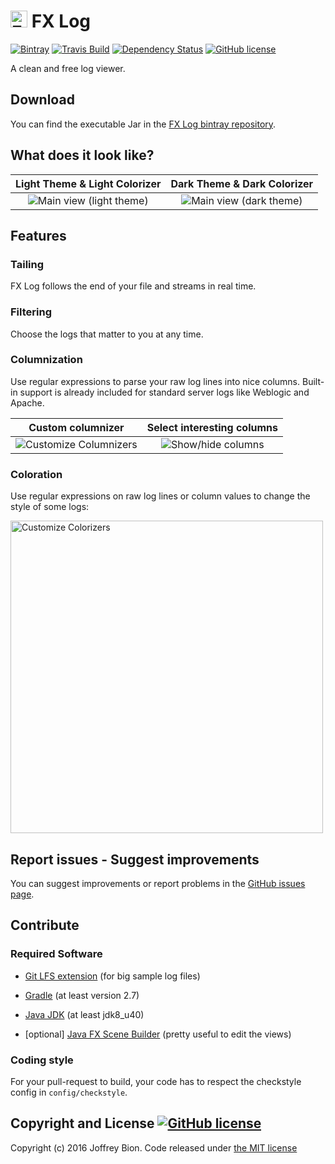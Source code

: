 # <img src="https://raw.githubusercontent.com/joffrey-bion/fx-log/master/src/deploy/package/shortcut.png" alt="FX Log" height=27/> FX Log

[![Bintray](https://img.shields.io/bintray/v/joffrey-bion/applications/fx-log.svg)](https://bintray.com/joffrey-bion/applications/fx-log/_latestVersion)
[![Travis Build](https://img.shields.io/travis/joffrey-bion/fx-log/master.svg)](https://travis-ci.org/joffrey-bion/fx-log)
[![Dependency Status](https://www.versioneye.com/user/projects/56c99d2d18b27104252dcc77/badge.svg)](https://www.versioneye.com/user/projects/56c99d2d18b27104252dcc77)
[![GitHub license](https://img.shields.io/badge/license-MIT-blue.svg)](https://github.com/joffrey-bion/fx-log/blob/master/LICENSE)

A clean and free log viewer.

## Download

You can find the executable Jar in the
[FX Log bintray repository](https://bintray.com/joffrey-bion/applications/fx-log/).

## What does it look like?

Light Theme & Light Colorizer                                     |  Dark Theme & Dark Colorizer
:----------------------------------------------------------------:|:----------------------------------------------:
![Main view (light theme)](https://raw.githubusercontent.com/joffrey-bion/fx-log/master/doc/screenshots/main_light_theme.png)  |  ![Main view (dark theme)](https://raw.githubusercontent.com/joffrey-bion/fx-log/master/doc/screenshots/main_dark_theme.png)

## Features

### Tailing

FX Log follows the end of your file and streams in real time.

### Filtering

Choose the logs that matter to you at any time.

### Columnization

Use regular expressions to parse your raw log lines into nice columns. Built-in support is already included for
standard server logs like Weblogic and Apache.

Custom columnizer                                                   |  Select interesting columns
:------------------------------------------------------------------:|:----------------------------------------------:
![Customize Columnizers](https://raw.githubusercontent.com/joffrey-bion/fx-log/master/doc/screenshots/customize_columnizers.png) | ![Show/hide columns](https://raw.githubusercontent.com/joffrey-bion/fx-log/master/doc/screenshots/hide_columns.png)

### Coloration

Use regular expressions on raw log lines or column values to change the style of some logs:

<img alt="Customize Colorizers" src="https://raw.githubusercontent.com/joffrey-bion/fx-log/master/doc/screenshots/customize_colorizers.png" height="500"/>

## Report issues - Suggest improvements

You can suggest improvements or report problems in the
[GitHub issues page](https://github.com/joffrey-bion/fx-log/issues).

## Contribute

### Required Software

- [Git LFS extension](https://git-lfs.github.com/) (for big sample log files)

- [Gradle](http://gradle.org/gradle-download/) (at least version 2.7)

- [Java JDK](http://www.oracle.com/technetwork/java/javase/downloads/index.html) (at least jdk8_u40)

- [optional] [Java FX Scene Builder](http://gluonhq.com/open-source/scene-builder/) (pretty useful to edit
the views)

### Coding style

For your pull-request to build, your code has to respect the checkstyle config in `config/checkstyle`.

## Copyright and License [![GitHub license](https://img.shields.io/badge/license-MIT-blue.svg)](https://github.com/joffrey-bion/fx-log/blob/master/LICENSE)

Copyright (c) 2016 Joffrey Bion. Code released under
[the MIT license](https://github.com/joffrey-bion/fx-log/blob/master/LICENSE)
